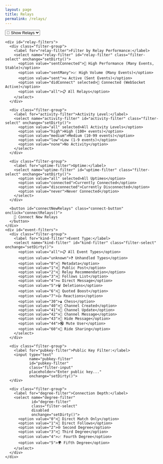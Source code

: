 ```yaml
---
layout: page
title: Relays
permalink: /relays/
---
```


<link rel="stylesheet" href="/assets/css/main.css">
<link rel="stylesheet" href="/assets/css/relays.css">
<script src="/js/relays.js"></script>

<div class="relays-container">

  <div class="controls-container">
    <select name="tab" id="tab" class="tab-select" onchange="setDirty()">
      <option value="relays">📡 Show Relays</option>
      <option value="events">📝 Show Events</option>
    </select>

    <div id="relay-filters">
      <div class="filter-group">
        <label for="relay-filter">Filter by Relay Performance:</label>
        <select name="relay-filter" id="relay-filter" class="filter-select" onchange="setDirty()">
          <option value="sentConnected">🌟 High Performance (Many Events, Stable)</option>
          <option value="sentMany">📈 High Volume (Many Events)</option>
          <option value="sent">✉️ Active (Sent Events)</option>
          <option value="didConnect" selected>🔌 Connected (WebSocket Active)</option>
          <option value="all">📋 All Relays</option>
        </select>
      </div>
      
      <div class="filter-group">
        <label for="activity-filter">Activity Level:</label>
        <select name="activity-filter" id="activity-filter" class="filter-select" onchange="setDirty()">
          <option value="all" selected>All Activity Levels</option>
          <option value="high">High (100+ events)</option>
          <option value="medium">Medium (10-99 events)</option>
          <option value="low">Low (1-9 events)</option>
          <option value="none">No Activity</option>
        </select>
      </div>
      
      <div class="filter-group">
        <label for="uptime-filter">Uptime:</label>
        <select name="uptime-filter" id="uptime-filter" class="filter-select" onchange="setDirty()">
          <option value="all" selected>All Uptimes</option>
          <option value="connected">Currently Connected</option>
          <option value="disconnected">Currently Disconnected</option>
          <option value="never">Never Connected</option>
        </select>
      </div>
      
      <button id="connectNewRelays" class="connect-button" onclick="connectRelays()">
        🔄 Connect New Relays
      </button>
    </div>
    <div id="event-filters">
      <div class="filter-group">
        <label for="kind-filter">Event Type:</label>
        <select name="kind-filter" id="kind-filter" class="filter-select" onchange="setDirty()">
          <option value="all">📋 All Event Types</option>
          <option value="unknown">❓ Unhandled Types</option>
          <option value="0">👤 Metadata</option>
          <option value="1">📝 Public Post</option>
          <option value="2">📡 Relay Recommendation</option>
          <option value="3">👥 Follows List</option>
          <option value="4">✉️ Direct Message</option>
          <option value="5">🗑️ Deletions</option>
          <option value="6">🔄 Quoted Boost</option>
          <option value="7">👍 Reactions</option>
          <option value="30">♟️ Chess</option>
          <option value="40">📢 Channel Created</option>
          <option value="41">📝 Channel Update</option>
          <option value="42">💬 Channel Message</option>
          <option value="43">🚫 Hide Message</option>
          <option value="44">🔇 Mute User</option>
          <option value="60">🚗 Ride Sharing</option>
        </select>
      </div>

      <div class="filter-group">
        <label for="pubkey-filter">Public Key Filter:</label>
        <input type="text" 
               name="pubkey-filter" 
               id="pubkey-filter" 
               class="filter-input" 
               placeholder="Enter public key..." 
               onchange="setDirty()">
      </div>

      <div class="filter-group">
        <label for="degree-filter">Connection Depth:</label>
        <select name="degree-filter" 
                id="degree-filter" 
                class="filter-select" 
                disabled 
                onchange="setDirty()">
          <option value="0">🎯 Direct Match Only</option>
          <option value="1">👥 Direct Follows</option>
          <option value="2">🌐 Second Degree</option>
          <option value="3">🔄 Third Degree</option>
          <option value="4">📈 Fourth Degree</option>
          <option value="5">🌍 Fifth Degree</option>
        </select>
      </div>
    </div>
<br>
<div id="output"></div>
